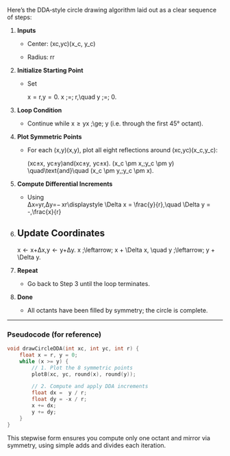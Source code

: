 Here’s the DDA‐style circle drawing algorithm laid out as a clear sequence of steps:

1. **Inputs**
    
    - Center: (xc,yc)(x_c, y_c)
        
    - Radius: rr
        
2. **Initialize Starting Point**
    
    - Set
        
        x  =  r,y  =  0. x \;=\; r,\quad y \;=\; 0.
3. **Loop Condition**
    
    - Continue while x  ≥  yx \;\ge\; y (i.e. through the first 45° octant).
        
4. **Plot Symmetric Points**
    
    - For each (x,y)(x,y), plot all eight reflections around (xc,yc)(x_c,y_c):
        
        (xc±x,  yc±y)and(xc±y,  yc±x). (x_c \pm x,\;y_c \pm y) \quad\text{and}\quad (x_c \pm y,\;y_c \pm x).
5. **Compute Differential Increments**
    
    - Using  
        Δx=yr,Δy=− xr\displaystyle \Delta x = \frac{y}{r},\quad \Delta y = -\,\frac{x}{r}
        
6. ## **Update Coordinates**
    
    x  ←  x+Δx,y  ←  y+Δy. x \;\leftarrow\; x + \Delta x, \quad y \;\leftarrow\; y + \Delta y.
7. **Repeat**
    
    - Go back to Step 3 until the loop terminates.
        
8. **Done**
    
    - All octants have been filled by symmetry; the circle is complete.
        

---

### Pseudocode (for reference)

```c
void drawCircleDDA(int xc, int yc, int r) {
    float x = r, y = 0;
    while (x >= y) {
        // 1. Plot the 8 symmetric points
        plot8(xc, yc, round(x), round(y));

        // 2. Compute and apply DDA increments
        float dx =  y / r;
        float dy = -x / r;
        x += dx;
        y += dy;
    }
}
```

This stepwise form ensures you compute only one octant and mirror via symmetry, using simple adds and divides each iteration.